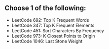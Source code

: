 ## Choose 1 of the following:

- LeetCode 692: Top K Frequent Words
- LeetCode 347: Top K Frequent Elements
- LeetCode 451: Sort Characters By Frequency
- LeetCode 973: K Closest Points to Origin
- LeetCode 1046: Last Stone Weight
